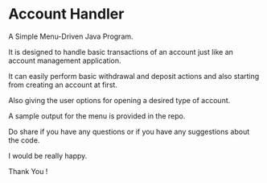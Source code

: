 # Account Handler

A Simple Menu-Driven Java Program. 

It is designed to handle basic transactions of an account just like an account management application.

It can easily perform basic withdrawal and deposit actions and also starting from creating an account at first.

Also giving the user options for opening a desired type of account.

A sample output for the menu is provided in the repo.

Do share if you have any questions or if you have any suggestions about the code.

I would be really happy.

Thank You !
